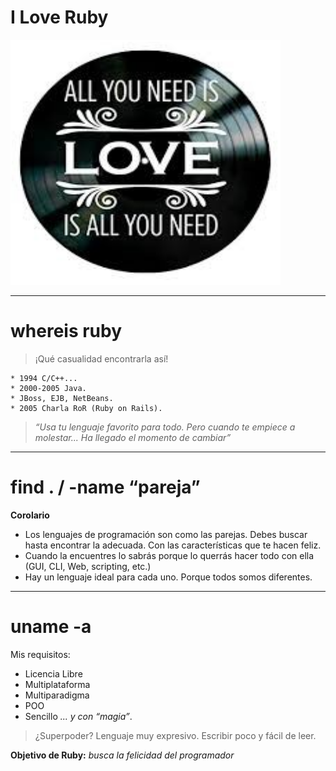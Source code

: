

# I Love Ruby

![](images/allyouneedislove.png)

---

# whereis ruby

> ¡Qué casualidad encontrarla así!

```
* 1994 C/C++...
* 2000-2005 Java.
* JBoss, EJB, NetBeans.
* 2005 Charla RoR (Ruby on Rails).
```

> _“Usa tu lenguaje favorito para todo.
Pero cuando te empiece a molestar...
Ha llegado el momento de cambiar”_

---

# find . / -name “pareja”

**Corolario**
* Los lenguajes de programación son como las parejas. Debes
buscar hasta encontrar la adecuada. Con las características
que te hacen feliz.
* Cuando la encuentres lo sabrás porque lo querrás hacer
todo con ella (GUI, CLI, Web, scripting, etc.)
* Hay un lenguaje ideal para cada uno. Porque todos somos
diferentes.

---

# uname -a

Mis requisitos:
* Licencia Libre
* Multiplataforma
* Multiparadigma
* POO
* Sencillo _... y con “magia”_.

> ¿Superpoder? Lenguaje muy expresivo. Escribir poco y fácil de leer.

**Objetivo de Ruby:** _busca la felicidad del programador_
